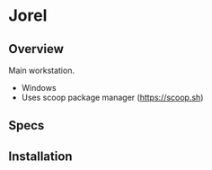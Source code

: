 # Jorel

## Overview

Main workstation.
- Windows
- Uses scoop package manager (https://scoop.sh)

## Specs

## Installation
